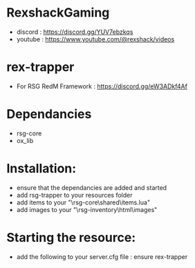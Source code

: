 # RexshackGaming
- discord : https://discord.gg/YUV7ebzkqs
- youtube : https://www.youtube.com/@rexshack/videos

# rex-trapper
- For RSG RedM Framework : https://discord.gg/eW3ADkf4Af

# Dependancies
- rsg-core
- ox_lib

# Installation:
- ensure that the dependancies are added and started
- add rsg-trapper to your resources folder
- add items to your "\rsg-core\shared\items.lua"
- add images to your "\rsg-inventory\html\images"

# Starting the resource:
- add the following to your server.cfg file : ensure rex-trapper
